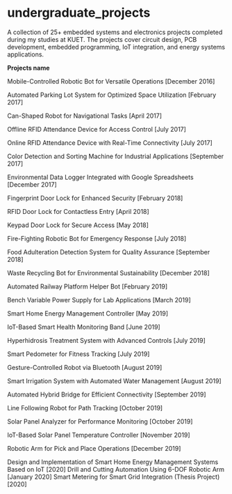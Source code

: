 # undergraduate_projects
A collection of 25+ embedded systems and electronics projects completed during my studies at KUET. The projects cover circuit design, PCB development, embedded programming, IoT integration, and energy systems applications.

**Projects name**

Mobile-Controlled Robotic Bot for Versatile Operations [December 2016]

Automated Parking Lot System for Optimized Space Utilization [February 2017]

Can-Shaped Robot for Navigational Tasks [April 2017]

Offline RFID Attendance Device for Access Control [July 2017]

Online RFID Attendance Device with Real-Time Connectivity [July 2017]

Color Detection and Sorting Machine for Industrial Applications [September 2017]

Environmental Data Logger Integrated with Google Spreadsheets [December 2017]

Fingerprint Door Lock for Enhanced Security [February 2018]

RFID Door Lock for Contactless Entry [April 2018]

Keypad Door Lock for Secure Access [May 2018]

Fire-Fighting Robotic Bot for Emergency Response [July 2018]

Food Adulteration Detection System for Quality Assurance [September 2018]

Waste Recycling Bot for Environmental Sustainability [December 2018]

Automated Railway Platform Helper Bot [February 2019]

Bench Variable Power Supply for Lab Applications [March 2019]

Smart Home Energy Management Controller [May 2019]

IoT-Based Smart Health Monitoring Band [June 2019]

Hyperhidrosis Treatment System with Advanced Controls [July 2019]

Smart Pedometer for Fitness Tracking [July 2019]

Gesture-Controlled Robot via Bluetooth [August 2019]

Smart Irrigation System with Automated Water Management [August 2019]

Automated Hybrid Bridge for Efficient Connectivity [September 2019]

Line Following Robot for Path Tracking [October 2019]

Solar Panel Analyzer for Performance Monitoring [October 2019]

IoT-Based Solar Panel Temperature Controller [November 2019]

Robotic Arm for Pick and Place Operations [December 2019]

Design and Implementation of Smart Home Energy Management Systems Based on IoT [2020]
Drill and Cutting Automation Using 6-DOF Robotic Arm [January 2020]
Smart Metering for Smart Grid Integration (Thesis Project) [2020]
